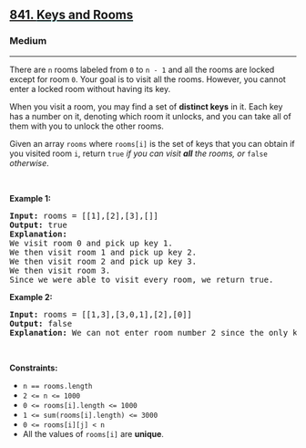 <h2><a href="https://leetcode.com/problems/keys-and-rooms/">841. <lclighter data-id="lgt257723750" data-bundle-id="0" style="background-image: linear-gradient(transparent 0%, transparent calc(50% - 4px), rgb(204, 242, 241) calc(50% - 4px), rgb(204, 242, 241) 100%); transition: background-position 120ms ease-in-out 0s, padding 120ms ease-in-out 0s; background-size: 100% 200%; background-position: initial; user-select: auto;">Keys and Rooms</lclighter><div class="LinerThreadIcon LinerFirst " data-highlight-id="257723750" data-bundle-id="0" id="lgt257723750" style="background-image: url(&quot;https://profile.getliner.com/liner-service-bucket/user_photo_default/color-10/W.svg&quot;); user-select: auto;">
        <div class="LinerThreadIcon__dim" style="user-select: auto;"></div>
        <div class="LinerThreadIcon__mentioned" style="user-select: auto;">
          <div class="LinerThreadIcon__mentionedImg" style="user-select: auto;"></div>
        </div>
        <div class="LinerThreadIcon__onlyMe" style="user-select: auto;">
          <div class="LinerThreadIcon__onlyMeImg" style="user-select: auto;"></div>
        </div>
      </div></a></h2><h3>Medium</h3><hr><div style="user-select: auto;"><p style="user-select: auto;">There are <code style="user-select: auto;">n</code> rooms labeled from <code style="user-select: auto;">0</code> to <code style="user-select: auto;">n - 1</code>&nbsp;and all the rooms are locked except for room <code style="user-select: auto;">0</code>. Your goal is to visit all the rooms. However, you cannot enter a locked room without having its key.</p>

<p style="user-select: auto;">When you visit a room, you may find a set of <strong style="user-select: auto;">distinct keys</strong> in it. Each key has a number on it, denoting which room it unlocks, and you can take all of them with you to unlock the other rooms.</p>

<p style="user-select: auto;">Given an array <code style="user-select: auto;">rooms</code> where <code style="user-select: auto;">rooms[i]</code> is the set of keys that you can obtain if you visited room <code style="user-select: auto;">i</code>, return <code style="user-select: auto;">true</code> <em style="user-select: auto;">if you can visit <strong style="user-select: auto;">all</strong> the rooms, or</em> <code style="user-select: auto;">false</code> <em style="user-select: auto;">otherwise</em>.</p>

<p style="user-select: auto;">&nbsp;</p>
<p style="user-select: auto;"><strong style="user-select: auto;">Example 1:</strong></p>

<pre style="user-select: auto;"><strong style="user-select: auto;">Input:</strong> rooms = [[1],[2],[3],[]]
<strong style="user-select: auto;">Output:</strong> true
<strong style="user-select: auto;">Explanation:</strong> 
We visit room 0 and pick up key 1.
We then visit room 1 and pick up key 2.
We then visit room 2 and pick up key 3.
We then visit room 3.
Since we were able to visit every room, we return true.
</pre>

<p style="user-select: auto;"><strong style="user-select: auto;">Example 2:</strong></p>

<pre style="user-select: auto;"><strong style="user-select: auto;">Input:</strong> rooms = [[1,3],[3,0,1],[2],[0]]
<strong style="user-select: auto;">Output:</strong> false
<strong style="user-select: auto;">Explanation:</strong> We can not enter room number 2 since the only key that unlocks it is in that room.
</pre>

<p style="user-select: auto;">&nbsp;</p>
<p style="user-select: auto;"><strong style="user-select: auto;">Constraints:</strong></p>

<ul style="user-select: auto;">
	<li style="user-select: auto;"><code style="user-select: auto;">n == rooms.length</code></li>
	<li style="user-select: auto;"><code style="user-select: auto;">2 &lt;= n &lt;= 1000</code></li>
	<li style="user-select: auto;"><code style="user-select: auto;">0 &lt;= rooms[i].length &lt;= 1000</code></li>
	<li style="user-select: auto;"><code style="user-select: auto;">1 &lt;= sum(rooms[i].length) &lt;= 3000</code></li>
	<li style="user-select: auto;"><code style="user-select: auto;">0 &lt;= rooms[i][j] &lt; n</code></li>
	<li style="user-select: auto;">All the values of <code style="user-select: auto;">rooms[i]</code> are <strong style="user-select: auto;">unique</strong>.</li>
</ul>
</div>